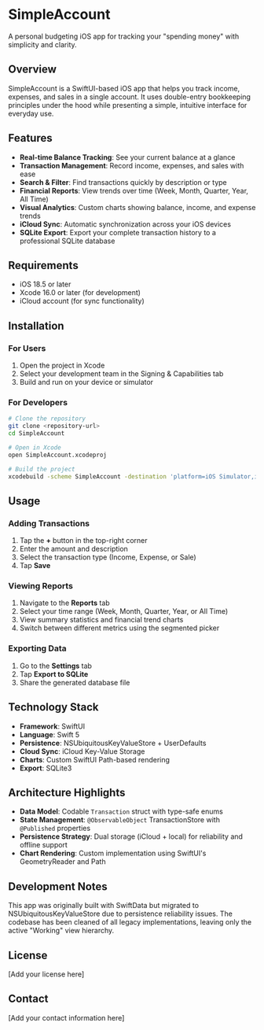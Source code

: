 # SimpleAccount

A personal budgeting iOS app for tracking your "spending money" with simplicity and clarity.

## Overview

SimpleAccount is a SwiftUI-based iOS app that helps you track income, expenses, and sales in a single account. It uses double-entry bookkeeping principles under the hood while presenting a simple, intuitive interface for everyday use.

## Features

- **Real-time Balance Tracking**: See your current balance at a glance
- **Transaction Management**: Record income, expenses, and sales with ease
- **Search & Filter**: Find transactions quickly by description or type
- **Financial Reports**: View trends over time (Week, Month, Quarter, Year, All Time)
- **Visual Analytics**: Custom charts showing balance, income, and expense trends
- **iCloud Sync**: Automatic synchronization across your iOS devices
- **SQLite Export**: Export your complete transaction history to a professional SQLite database

## Requirements

- iOS 18.5 or later
- Xcode 16.0 or later (for development)
- iCloud account (for sync functionality)

## Installation

### For Users

1. Open the project in Xcode
2. Select your development team in the Signing & Capabilities tab
3. Build and run on your device or simulator

### For Developers

```bash
# Clone the repository
git clone <repository-url>
cd SimpleAccount

# Open in Xcode
open SimpleAccount.xcodeproj

# Build the project
xcodebuild -scheme SimpleAccount -destination 'platform=iOS Simulator,id=2981B45A-F168-4A1C-84E5-6FF50A9B63C0' build
```

## Usage

### Adding Transactions

1. Tap the **+** button in the top-right corner
2. Enter the amount and description
3. Select the transaction type (Income, Expense, or Sale)
4. Tap **Save**

### Viewing Reports

1. Navigate to the **Reports** tab
2. Select your time range (Week, Month, Quarter, Year, or All Time)
3. View summary statistics and financial trend charts
4. Switch between different metrics using the segmented picker

### Exporting Data

1. Go to the **Settings** tab
2. Tap **Export to SQLite**
3. Share the generated database file

## Technology Stack

- **Framework**: SwiftUI
- **Language**: Swift 5
- **Persistence**: NSUbiquitousKeyValueStore + UserDefaults
- **Cloud Sync**: iCloud Key-Value Storage
- **Charts**: Custom SwiftUI Path-based rendering
- **Export**: SQLite3

## Architecture Highlights

- **Data Model**: Codable `Transaction` struct with type-safe enums
- **State Management**: `@ObservableObject` TransactionStore with `@Published` properties
- **Persistence Strategy**: Dual storage (iCloud + local) for reliability and offline support
- **Chart Rendering**: Custom implementation using SwiftUI's GeometryReader and Path

## Development Notes

This app was originally built with SwiftData but migrated to NSUbiquitousKeyValueStore due to persistence reliability issues. The codebase has been cleaned of all legacy implementations, leaving only the active "Working" view hierarchy.

## License

[Add your license here]

## Contact

[Add your contact information here]
